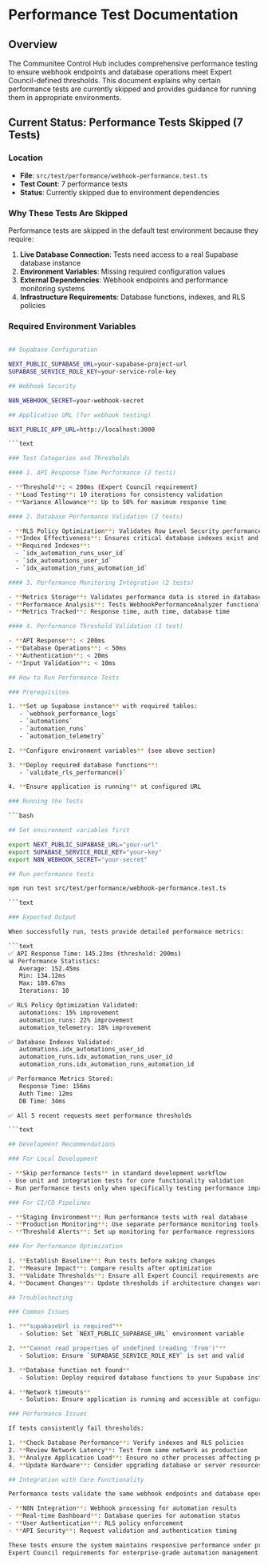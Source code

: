 # Performance Test Documentation

## Overview

The Communitee Control Hub includes comprehensive performance testing to ensure webhook endpoints and
database operations meet Expert Council-defined thresholds. This document explains why certain performance
tests are currently skipped and provides guidance for running them in appropriate environments.

## Current Status: Performance Tests Skipped (7 Tests)

### Location

- **File**: `src/test/performance/webhook-performance.test.ts`
- **Test Count**: 7 performance tests
- **Status**: Currently skipped due to environment dependencies

### Why These Tests Are Skipped

Performance tests are skipped in the default test environment because they require:

1. **Live Database Connection**: Tests need access to a real Supabase database instance
2. **Environment Variables**: Missing required configuration values
3. **External Dependencies**: Webhook endpoints and performance monitoring systems
4. **Infrastructure Requirements**: Database functions, indexes, and RLS policies

### Required Environment Variables

```bash

## Supabase Configuration

NEXT_PUBLIC_SUPABASE_URL=your-supabase-project-url
SUPABASE_SERVICE_ROLE_KEY=your-service-role-key

## Webhook Security

N8N_WEBHOOK_SECRET=your-webhook-secret

## Application URL (for webhook testing)

NEXT_PUBLIC_APP_URL=http://localhost:3000

```text

### Test Categories and Thresholds

#### 1. API Response Time Performance (2 tests)

- **Threshold**: < 200ms (Expert Council requirement)
- **Load Testing**: 10 iterations for consistency validation
- **Variance Allowance**: Up to 50% for maximum response time

#### 2. Database Performance Validation (2 tests)

- **RLS Policy Optimization**: Validates Row Level Security performance
- **Index Effectiveness**: Ensures critical database indexes exist and are used
- **Required Indexes**:
  - `idx_automation_runs_user_id`
  - `idx_automations_user_id`
  - `idx_automation_runs_automation_id`

#### 3. Performance Monitoring Integration (2 tests)

- **Metrics Storage**: Validates performance data is stored in database
- **Performance Analysis**: Tests WebhookPerformanceAnalyzer functionality
- **Metrics Tracked**: Response time, auth time, database time

#### 4. Performance Threshold Validation (1 test)

- **API Response**: < 200ms
- **Database Operations**: < 50ms
- **Authentication**: < 20ms
- **Input Validation**: < 10ms

## How to Run Performance Tests

### Prerequisites

1. **Set up Supabase instance** with required tables:
   - `webhook_performance_logs`
   - `automations`
   - `automation_runs`
   - `automation_telemetry`

2. **Configure environment variables** (see above section)

3. **Deploy required database functions**:
   - `validate_rls_performance()`

4. **Ensure application is running** at configured URL

### Running the Tests

```bash

## Set environment variables first

export NEXT_PUBLIC_SUPABASE_URL="your-url"
export SUPABASE_SERVICE_ROLE_KEY="your-key"
export N8N_WEBHOOK_SECRET="your-secret"

## Run performance tests

npm run test src/test/performance/webhook-performance.test.ts

```text

### Expected Output

When successfully run, tests provide detailed performance metrics:

```text
✅ API Response Time: 145.23ms (threshold: 200ms)
📊 Performance Statistics:
   Average: 152.45ms
   Min: 134.12ms
   Max: 189.67ms
   Iterations: 10

✅ RLS Policy Optimization Validated:
   automations: 15% improvement
   automation_runs: 22% improvement
   automation_telemetry: 18% improvement

✅ Database Indexes Validated:
   automations.idx_automations_user_id
   automation_runs.idx_automation_runs_user_id
   automation_runs.idx_automation_runs_automation_id

✅ Performance Metrics Stored:
   Response Time: 156ms
   Auth Time: 12ms
   DB Time: 34ms

✅ All 5 recent requests meet performance thresholds

```text

## Development Recommendations

### For Local Development

- **Skip performance tests** in standard development workflow
- Use unit and integration tests for core functionality validation
- Run performance tests only when specifically testing performance improvements

### For CI/CD Pipelines

- **Staging Environment**: Run performance tests with real database
- **Production Monitoring**: Use separate performance monitoring tools
- **Threshold Alerts**: Set up monitoring for performance regressions

### For Performance Optimization

1. **Establish Baseline**: Run tests before making changes
2. **Measure Impact**: Compare results after optimization
3. **Validate Thresholds**: Ensure all Expert Council requirements are met
4. **Document Changes**: Update thresholds if architecture changes warrant it

## Troubleshooting

### Common Issues

1. **"supabaseUrl is required"**
   - Solution: Set `NEXT_PUBLIC_SUPABASE_URL` environment variable

2. **"Cannot read properties of undefined (reading 'from')"**
   - Solution: Ensure `SUPABASE_SERVICE_ROLE_KEY` is set and valid

3. **Database function not found**
   - Solution: Deploy required database functions to your Supabase instance

4. **Network timeouts**
   - Solution: Ensure application is running and accessible at configured URL

### Performance Issues

If tests consistently fail thresholds:

1. **Check Database Performance**: Verify indexes and RLS policies
2. **Review Network Latency**: Test from same network as production
3. **Analyze Application Load**: Ensure no other processes affecting performance
4. **Update Hardware**: Consider upgrading database or server resources

## Integration with Core Functionality

Performance tests validate the same webhook endpoints and database operations used by:

- **N8N Integration**: Webhook processing for automation results
- **Real-time Dashboard**: Database queries for automation status
- **User Authentication**: RLS policy enforcement
- **API Security**: Request validation and authentication timing

These tests ensure the system maintains responsive performance under production loads while meeting all
Expert Council requirements for enterprise-grade automation management.
